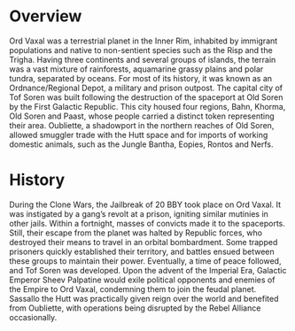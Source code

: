 # Overview

Ord Vaxal was a terrestrial planet in the Inner Rim, inhabited by immigrant populations and native to non-sentient species such as the Risp and the Trigha.
Having three continents and several groups of islands, the terrain was a vast mixture of rainforests, aquamarine grassy plains and polar tundra, separated by oceans.
For most of its history, it was known as an Ordnance/Regional Depot, a military and prison outpost.
The capital city of Tof Soren was built following the destruction of the spaceport at Old Soren by the First Galactic Republic.
This city housed four regions, Bahn, Khorma, Old Soren and Paast, whose people carried a distinct token representing their area.
Oubliette, a shadowport in the northern reaches of Old Soren, allowed smuggler trade with the Hutt space and for imports of working domestic animals, such as the Jungle Bantha, Eopies, Rontos and Nerfs.

# History

During the Clone Wars, the Jailbreak of 20 BBY took place on Ord Vaxal.
It was instigated by a gang’s revolt at a prison, igniting similar mutinies in other jails.
Within a fortnight, masses of convicts made it to the spaceports.
Still, their escape from the planet was halted by Republic forces, who destroyed their means to travel in an orbital bombardment.
Some trapped prisoners quickly established their territory, and battles ensued between these groups to maintain their power.
Eventually, a time of peace followed, and Tof Soren was developed.
Upon the advent of the Imperial Era, Galactic Emperor Sheev Palpatine would exile political opponents and enemies of the Empire to Ord Vaxal, condemning them to join the feudal planet.
Sassallo the Hutt was practically given reign over the world and benefited from Oubliette, with operations being disrupted by the Rebel Alliance occasionally.
